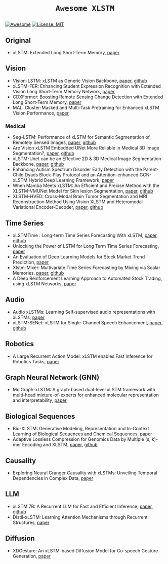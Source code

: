 # <p align=center>`Awesome XLSTM`</p> # 

[![Awesome](https://cdn.rawgit.com/sindresorhus/awesome/d7305f38d29fed78fa85652e3a63e154dd8e8829/media/badge.svg)](https://github.com/amirhossein-kz/Awesome-Diffusion-Models-in-Medical-Imaging) 
[![License: MIT](https://img.shields.io/badge/License-MIT-green.svg)](https://opensource.org/licenses/MIT)

## Original
* xLSTM: Extended Long Short-Term Memory, [paper](https://arxiv.org/abs/2405.04517)

## Vision
* Vision-LSTM: xLSTM as Generic Vision Backbone, [paper](https://arxiv.org/abs/2406.04303), [github](https://github.com/nx-ai/vision-lstm)
* xLSTM-FER: Enhancing Student Expression Recognition with Extended Vision Long Short-Term Memory Network, [paper](https://arxiv.org/pdf/2410.05074v1)
* CDXFormer: Boosting Remote Sensing Change Detection with Extended Long Short-Term Memory, [paper](https://arxiv.org/pdf/2411.07863)
* MAL: Cluster-Masked and Multi-Task Pretraining for Enhanced xLSTM Vision Performance, [paper](https://arxiv.org/pdf/2412.10730)

### Medical 
* Seg-LSTM: Performance of xLSTM for Semantic Segmentation of Remotely Sensed Images, [paper](https://arxiv.org/abs/2406.14086), [github](https://github.com/zhuqinfeng1999/Seg-LSTM)
* Are Vision xLSTM Embedded UNet More Reliable in Medical 3D Image Segmentation?, [paper](https://arxiv.org/abs/2406.16993), [github](https://github.com/duttapallabi2907/U-VixLSTM)
* xLSTM-Unet can be an Effective 2D & 3D Medical Image Segmentation Backbone, [paper](https://arxiv.org/pdf/2407.01530), [github](https://github.com/tianrun-chen/xLSTM-UNet-Pytorch)
* Enhancing Autism Spectrum Disorder Early Detection with the Parent-Child Dyads Block-Play Protocol and an Attention-enhanced GCN-xLSTM Hybrid Deep Learning Framework, [paper](https://arxiv.org/pdf/2408.16924)
* When Mamba Meets xLSTM: An Efficient and Precise Method with the XLSTM-VMUNet Model for Skin lesion Segmentation, [paper](https://arxiv.org/pdf/2411.09363), [github](https://github.com/FangZhuoyi/XLSTM-VMUNet)
* XLSTM-HVED: Cross-Modal Brain Tumor Segmentation and MRI Reconstruction Method Using Vision XLSTM and Heteromodal Variational Encoder-Decoder, [paper](https://arxiv.org/pdf/2412.07804), [github](https://github.com/Quanato607/XLSTM-HVED)

## Time Series
* xLSTMTime : Long-term Time Series Forecasting With xLSTM, [paper](https://arxiv.org/abs/2407.10240), [github](https://github.com/muslehal/xLSTMTime)
* Unlocking the Power of LSTM for Long Term Time Series Forecasting, [paper](https://arxiv.org/pdf/2408.10006)
* An Evaluation of Deep Learning Models for Stock Market Trend Prediction, [paper](https://arxiv.org/pdf/2408.12408)
* Xlstm-Mixer: Multivariate Time Series Forecasting by Mixing via Scalar Memories, [paper](https://arxiv.org/pdf/2410.16928), [github](https://github.com/mauricekraus/xlstm-mixer)
* A Deep Reinforcement Learning Approach to Automated Stock Trading, using xLSTM Networks, [paper](https://arxiv.org/pdf/2503.09655)

## Audio
* Audio xLSTMs: Learning Self-supervised audio representations with xLSTMs, [paper](https://arxiv.org/abs/2408.16568)
* xLSTM-SENet: xLSTM for Single-Channel Speech Enhancement, [paper](https://arxiv.org/pdf/2501.06146), [github](https://github.com/NikolaiKyhne/xLSTM-SENet)

## Robotics
* A Large Recurrent Action Model: xLSTM enables Fast Inference for Robotics Tasks, [paper](https://arxiv.org/pdf/2410.22391)

## Graph Neural Network (GNN) 
* MolGraph-xLSTM: A graph-based dual-level xLSTM framework with multi-head mixture-of-experts for enhanced molecular representation and interpretability, [paper](https://arxiv.org/abs/2501.18439)

## Biological Sequences
* Bio-XLSTM: Generative Modeling, Representation and In-Context Learning of Biological Sequences and Chemical Sequences, [paper](https://arxiv.org/pdf/2411.04165)
* Adaptive Lossless Compression for Genomics Data by Multiple (s, k)-mer Encoding and XLSTM, [paper](https://ieeexplore.ieee.org/abstract/document/10887721), [github](https://github.com/dingyanfeng/AGDLC)

## Causality 
* Exploring Neural Granger Causality with xLSTMs: Unveiling Temporal Dependencies in Complex Data, [paper](https://arxiv.org/pdf/2502.09981)
  
## LLM 
* xLSTM 7B: A Recurrent LLM for Fast and Efficient Inference, [paper](https://arxiv.org/pdf/2503.13427), [github](https://github.com/NX-AI/xlstm)
* Distil-xLSTM: Learning Attention Mechanisms through Recurrent Structures, [paper](https://arxiv.org/pdf/2503.18565)

## Diffusion 
* XDGesture: An xLSTM-based Diffusion Model for Co-speech Gesture Generation, [paper](https://ieeexplore.ieee.org/abstract/document/10888507)







